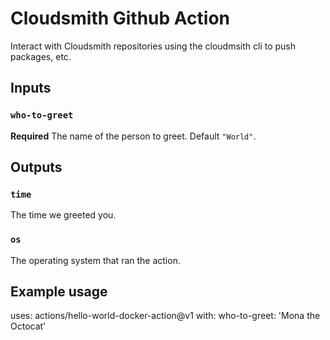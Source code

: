 # Cloudsmith Github Action
Interact with Cloudsmith repositories using the cloudmsith cli
to push packages, etc.

## Inputs

### `who-to-greet`

**Required** The name of the person to greet. Default `"World"`.

## Outputs

### `time`

The time we greeted you.

### `os`

The operating system that ran the action.

## Example usage

uses: actions/hello-world-docker-action@v1
with:
  who-to-greet: 'Mona the Octocat'